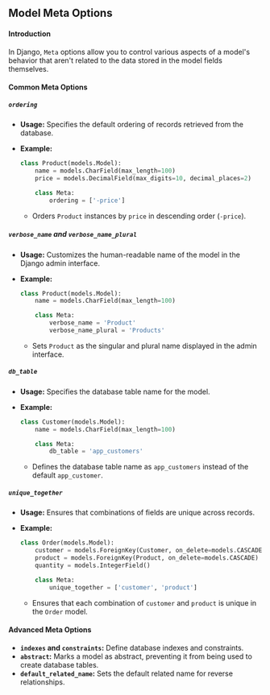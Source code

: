 ## Model Meta Options

#### Introduction

In Django, `Meta` options allow you to control various aspects of a model's behavior that aren't related to the data stored in the model fields themselves.

#### Common Meta Options

##### `ordering`

- **Usage:** Specifies the default ordering of records retrieved from the database.
- **Example:**

  ```python
  class Product(models.Model):
      name = models.CharField(max_length=100)
      price = models.DecimalField(max_digits=10, decimal_places=2)

      class Meta:
          ordering = ['-price']
  ```

  - Orders `Product` instances by `price` in descending order (`-price`).

##### `verbose_name` and `verbose_name_plural`

- **Usage:** Customizes the human-readable name of the model in the Django admin interface.
- **Example:**

  ```python
  class Product(models.Model):
      name = models.CharField(max_length=100)

      class Meta:
          verbose_name = 'Product'
          verbose_name_plural = 'Products'
  ```

  - Sets `Product` as the singular and plural name displayed in the admin interface.

##### `db_table`

- **Usage:** Specifies the database table name for the model.
- **Example:**

  ```python
  class Customer(models.Model):
      name = models.CharField(max_length=100)

      class Meta:
          db_table = 'app_customers'
  ```

  - Defines the database table name as `app_customers` instead of the default `app_customer`.

##### `unique_together`

- **Usage:** Ensures that combinations of fields are unique across records.
- **Example:**

  ```python
  class Order(models.Model):
      customer = models.ForeignKey(Customer, on_delete=models.CASCADE)
      product = models.ForeignKey(Product, on_delete=models.CASCADE)
      quantity = models.IntegerField()

      class Meta:
          unique_together = ['customer', 'product']
  ```

  - Ensures that each combination of `customer` and `product` is unique in the `Order` model.

#### Advanced Meta Options

- **`indexes` and `constraints`:** Define database indexes and constraints.
- **`abstract`:** Marks a model as abstract, preventing it from being used to create database tables.
- **`default_related_name`:** Sets the default related name for reverse relationships.
